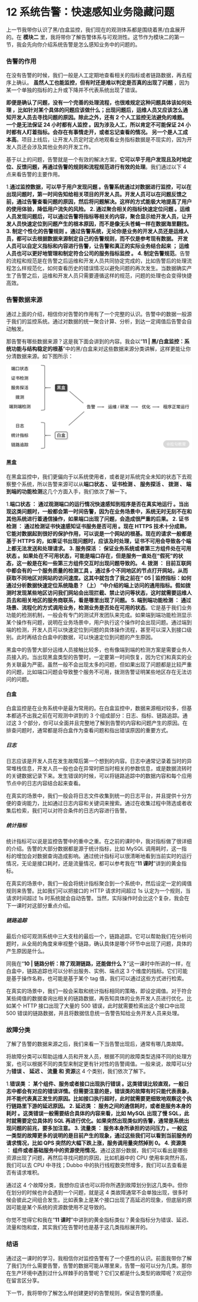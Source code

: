 # 12 系统告警：快速感知业务隐藏问题

上一节我带你认识了黑/白盒监控，我们现在的观测体系都是围绕着黑/白盒展开的。在 **模块二** 里，我将带你了解告警体系与可观测性。这节作为模块二的第一节，我会先向你介绍系统告警是怎么感知业务中的问题的。

### 告警的作用

在没有告警的时候，我们一般是人工定期地查看相关的指标或者链路数据，再去程序上确认。 **虽然人工也能监控，但有时还是难以判定是否真的出现了问题** ，因为某一个单独的指标的上升或下降并不代表系统出现了错误。

**即便是确认了问题，没有一个完善的处理流程，也很难规定这种问题具体该如何处理 **，比如针对某个具体的问题应该做什么；出现问题后，运维人员又应该怎么通知开发人员去寻找问题的原因。除此之外，还有 2 个人工监控无法避免的难题。** 一个是无法保证 24 小时都有人监控 **。因为涉及人工，所以肯定不可能保证 24 小时都有人盯着指标。会存在有事情走开，或者忘记查看的情况。** 另一个是人工成本高**。项目上线后，让开发人员定时定点地观看业务指标数据是不现实的，因为开发人员还会涉及其他业务的开发工作。

基于以上的问题，告警就是一个有效的解决方案，**它可以早于用户发现且及时地定位、反馈问题，再通过告警的规则和流程规范进行有效的处理**。我们通过以下 4 点来看告警的主要作用。

1.**通过监控数据，可以早于用户发现问题 **。告警系统通过对数据进行监控，可以在出现问题时，第一时间告知给相关项目的开发人员。开发人员可以在问题反馈之前，通过告警查看问题的原因，然后将问题解决。这样的方式能极大地提高了用户的使用体验，降低用户流失的风险。
2.** 通过聚合相关的指标快速定位问题 **。运维人员发现问题后，可以通过告警将指标等相关的内容，聚合显示给开发人员，让开发人员快速定位到问题产生的根本原因，而不是像无头苍蝇一样在数据海里翻找。
3.** 制定个性化的告警规则 **。通过告警系统，无论你是业务的开发人员还是运维人员，都可以去根据数据来源制定自己的告警规则，而不仅是参考现有数据。** 开发人员可以自定义指标和内容进行告警，让告警和真正的实际业务结合起来 **；** 运维人员也可以更好地管理和制定符合公司的服务指标监控 **。
4.** 制定告警规范**。告警的流程和规范是在告警之后运维和开发人员共同协定完成的，比如告警后的处理流程怎么样规范化，如何查看历史的错误情况以避免问题的再次发生。当数据确实产生了告警之后，运维和开发人员只需要遵循这样的规范，问题的处理也会变得快捷高效。

### 告警数据来源

通过上面的介绍，相信你对告警的作用有了一个完整的认识。告警中的数据一般源于我们的监控系统。通过对数据的统一聚合计算、分析，到达一定阈值后告警会自动触发。

那告警有哪些数据来源？这是我下面会讲到的内容。我会以“**11 | 黑/白盒监控：系统功能与结构稳定的根基**”中的黑/白盒来对这些数据来源分类讲解，这样更能让你分清数据来源。如下图所示：

![图片5.png](assets/CgqCHl9XUfOAGsMiAADIVAIT-XA746.png)

#### 黑盒

在黑盒监控中，我们更偏向于以系统使用者，或者是对系统完全未知的状态下去观察整个系统，所以告警来源可以从**端口状态 **、** 证书检测 **、** 服务探活 **、** 拨测 **、** 端到端的功能检测**这几个方面入手，我们依次了解一下。

1.**端口状态 **：** 通过观测端口的运行情况快速感知到程序是否在真实地运行 **。当出现这类问题时，一般都会第一时间告警，因为在业务场景中，系统无时无刻不在和其他系统进行着通信操作，如果端口出现了问题，会造成很严重的后果。
2.** 证书检测 **：** 通过检测证书快速感知证书服务是否可用 **。现在 HTTPS 技术十分成熟，它能对数据起到很好的保护作用，可以说是一个网站的根基。现在的请求一般都是基于 HTTPS 的，如果证书出现问题时，应该及时处理，证书不可用会导致各个端上都无法发送和处理请求。
3.** 服务探活 **：** 保证业务系统或者第三方组件处在可用状态 **。如果处在不可用状态，可能是端口存在，但是服务一直处在“假死”的状态，这一般是在和一些第三方组件交互时出现问题导致的。
4.** 拨测 **：** 目前互联网中都会有的一个服务质量的检测工具 **。通过多个不同地区的节点打开网站，从而获取不同地区对网站的访问速度。这其中就包含了我之前在“** 05 | 监控指标：如何通过分析数据快速定位系统隐患？（上） **”中介绍的端上访问的通用指标。假如拨测时发现某些地区访问我们网站会出现拦截、禁止访问等状态，这时就需要运维人员去和相关地区的服务商联系，看是哪里出现了问题。
5.** 端到端功能检测 **：** 通过场景、流程化的方式调用业务，检测业务是否处在可用的状态**。它是基于我们业务功能的检测机制，一般会有专门的测试开发团队来完成。如果端到端功能检测显示某个操作有问题，说明在业务场景中，用户执行这个操作时会出现问题。通过端到端的检测，开发人员可以快速定位到问题的具体操作流程，甚至可以深入到接口级别。此时再结合白盒中的数据，可以快速定位到问题的产生原因。

黑盒中的告警大部分运维人员接触比较多，也有像端到端的检测方案是需要业务人员接入的。当出现黑盒类型的告警时，一定要第一时间恢复，因为它们和真实的业务关联最为严密。虽然一般不会出现太多的问题，但如果出现了问题都是比较严重的问题，比如端口问题会导致整个服务不可用，拨测告警证明某些地区存在无法访问的问题。

#### 白盒

白盒监控是在业务系统中是最为常用的。在白盒监控中，数据来源相对较多，但基本都逃不出我之前在可观测中讲到的 3 个组成部分：日志、指标、链路追踪。通过这 3 个部分，你可以全面并且完整地了解到告警的内容和问题产生的原因。在排查问题时，通常都是将白盒作为查看问题和指出错误原因的重要方式。

##### 日志

日志应该是开发人员在发生故障后第一个想到的内容。日志中通常记录着当时的异常堆栈信息，开发人员一般也会在异常时把当时相关的参数信息，或是数据流转时的关键数据记录下来。发生错误的时候，可以将链路追踪中的数据内容和每个应用节点中的日志内容结合起来查看。

在真实的场景中，我们一般会将日志文件收集到统一的日志平台，并且提供十分方便的查询能力，比如通过日志内容和关键词来搜索。通过在收集过程中筛选或者收集后检索，我们可以对符合条件的日志内容进行告警。

##### 统计指标

统计指标可以说是监控告警中的重中之重。在之前的课时中，我对指标做了很详细的介绍。告警的大部分数据都是源于统计指标，比如 MySQL 调用耗时，这一指标的增加会对数据查询造成影响。通过统计指标可以很清晰地看到当前实时的运行情况，无论是接口耗时，还是流量情况，都可以参考我在“**11 课时**”讲到的黄金指标。

在真实的场景中，我们一般会将统计指标聚合到一个系统中，然后设定一定的阈值规则来告警。比如我们可以把接口的 HTTP 请求时间超过 1s 认定为一个规则，当请求时间超过 1s 时系统就会自动告警。当然，实际操作时会比这个复杂，我会在下一课时对这部分重点介绍。

##### 链路追踪

最后介绍可观测系统中三大支柱的最后一个，链路追踪。它可以帮助我们在分析问题时，从全局的角度来审视整个链路，确认具体是哪个环节中出现了问题，具体的产生原因是什么。

同我在“**10 | 链路分析：除了观测链路，还能做什么？**”这一课时中所讲的一样，在白盒中，链路追踪也可以分析出服务、实例、端点这 3 个维度的指标。它们可能是基于操作名称，也可能是基于某个 tag 值，我们可以通过这些方式进行检索。

在真实的场景中，我们一般会采取和统计指标相同的策略，即设定阈值。对于符合某些阈值的数据查询出相关的链路数据，再告知具体的业务开发人员进行优化。比如某个 HTTP 接口出现了大量的 500 错误，此时就需要检索出这个接口中出现 500 错误的链路数据，并且将数据信息统一告警告知给业务开发人员来处理。

### 故障分类

了解了告警的数据来源之后，我们来看一下当告警出现后，通常有哪几类故障。

将故障分类可以帮助运维人员和开发人员，根据不同的故障类型选择不同的处理方案，也可以根据不同的类型来制定更有针对性的告警阈值。一般来说，故障可以分为**错误 **、** 延迟 **、** 流量 **和** 资源**这 4 个类别，我们依次了解下。

1.**错误类 **：** 某个组件、服务或者接口出现执行错误 **。这类错误比较直观，一般日志中都会有对应的错误详情。但需要注意的是，错误类的故障有时只能代表表象，并不能代表真正发生的原因。比如接口执行超时，此时就需要更细致地观察这个执行链路里下游的延迟原因。
2.** 延迟类 **：** 服务之间的通信耗时，或者是服务本身的耗时 **。这类错误一般需要结合具体的内容来看，比如 MySQL 出现了慢 SQL，此时就需要定位具体的 SQL 再进行优化。如果突然出现类似的告警，通常是系统出现问题的前兆，要多加注意。
3.** 流量类 **：** 服务本身所承担的访问压力 **。一般这一类型的故障更多的说明的是目前产生的现象，通过这些我们可以看到当前服务的请求情况，比如 QPS 突然的大幅下跌上涨，服务调用量突然掉到 0。
4.** 资源类 **：** 组件或者基础服务中的资源使用情况**。通过这部分数据，我们可以看出是哪些资源出现了问题，再然后寻找问题的原因，比如机器中的 CPU 使用率突然升高，我们可以去 CPU 中寻找；Dubbo 中的执行线程数突然增多，我们可以去查看是否有请求堆积。

通过这 4 个故障分类，我想你应该也可以将你所遇到故障划分到这几类中。但你在划分的时候也许会遇到一个问题，就是这 4 类故障通常不会单独出现，很多时候会彼此之间组合发生。比如表象上是某个接口出现了高延迟的现象，但底层的原因可能是某个系统的资源数使用不足导致的。

你觉不觉得它和我在“**11 课时**”中讲到的黄金指标类似？黄金指标分为错误、延迟、流量和饱和度，其实我们在告警时也是基于这几类指标展开的。

### 结语

通过这一课时的学习，我相信你对监控告警有了一个感性的认识。前面我带你了解了我们为什么需要告警，告警的数据可能从哪里来，告警一般可以分为几类。那你在生产环境中遇到过什么样棘手的告警呢？它们又都是什么类型的故障呢？欢迎你在留言区分享。

下一节，我将带你了解怎么样创建更好的告警规则，保证告警的质量。
